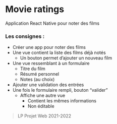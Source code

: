 # Movie ratings

Application React Native pour noter des films

### Les consignes :

- Créer une app pour noter des films
- Une vue contient la liste des films déjà notés
    - Un bouton permet d’ajouter un nouveau film
- Une vue ressemblant à un formulaire
    - Titre du film
    - Résumé personnel
    - Notes (au choix)
- Ajouter une validation des entrées
- Une fois le formulaire rempli, bouton “valider”
    - Affiche une autre vue
        - Contient les mêmes informations
        - Non éditable

> LP Projet Web 2021-2022
